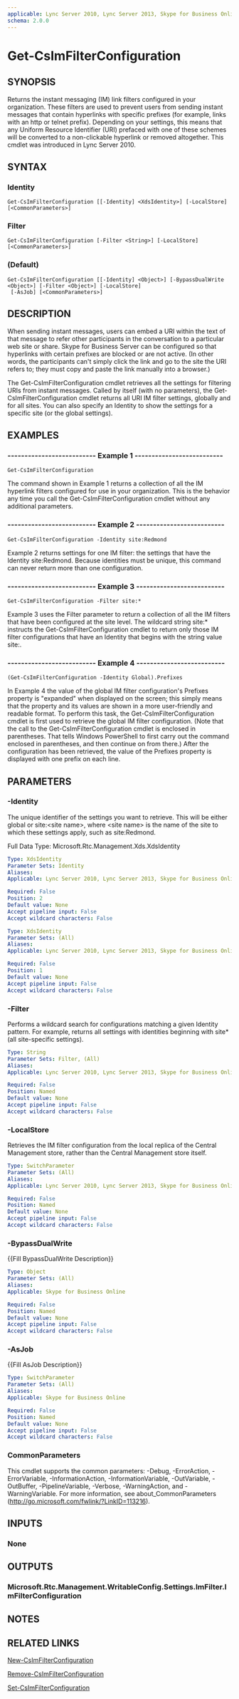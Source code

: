 ```yaml
---
applicable: Lync Server 2010, Lync Server 2013, Skype for Business Online, Skype for Business Server 2015
schema: 2.0.0
---
```


# Get-CsImFilterConfiguration

## SYNOPSIS
Returns the instant messaging (IM) link filters configured in your organization.
These filters are used to prevent users from sending instant messages that contain hyperlinks with specific prefixes (for example, links with an http or telnet prefix).
Depending on your settings, this means that any Uniform Resource Identifier (URI) prefaced with one of these schemes will be converted to a non-clickable hyperlink or removed altogether.
This cmdlet was introduced in Lync Server 2010.


## SYNTAX

### Identity
```
Get-CsImFilterConfiguration [[-Identity] <XdsIdentity>] [-LocalStore] [<CommonParameters>]
```

### Filter
```
Get-CsImFilterConfiguration [-Filter <String>] [-LocalStore] [<CommonParameters>]
```

###  (Default)
```
Get-CsImFilterConfiguration [[-Identity] <Object>] [-BypassDualWrite <Object>] [-Filter <Object>] [-LocalStore]
 [-AsJob] [<CommonParameters>]
```

## DESCRIPTION
When sending instant messages, users can embed a URI within the text of that message to refer other participants in the conversation to a particular web site or share.
Skype for Business Server can be configured so that hyperlinks with certain prefixes are blocked or are not active.
(In other words, the participants can't simply click the link and go to the site the URI refers to; they must copy and paste the link manually into a browser.)

The Get-CsImFilterConfiguration cmdlet retrieves all the settings for filtering URIs from instant messages.
Called by itself (with no parameters), the Get-CsImFilterConfiguration cmdlet returns all URI IM filter settings, globally and for all sites.
You can also specify an Identity to show the settings for a specific site (or the global settings).


## EXAMPLES

### -------------------------- Example 1 --------------------------
```
Get-CsImFilterConfiguration
```

The command shown in Example 1 returns a collection of all the IM hyperlink filters configured for use in your organization.
This is the behavior any time you call the Get-CsImFilterConfiguration cmdlet without any additional parameters.

### -------------------------- Example 2 --------------------------
```
Get-CsImFilterConfiguration -Identity site:Redmond
```

Example 2 returns settings for one IM filter: the settings that have the Identity site:Redmond.
Because identities must be unique, this command can never return more than one configuration.

### -------------------------- Example 3 --------------------------
```
Get-CsImFilterConfiguration -Filter site:*
```

Example 3 uses the Filter parameter to return a collection of all the IM filters that have been configured at the site level.
The wildcard string site:* instructs the Get-CsImFilterConfiguration cmdlet to return only those IM filter configurations that have an Identity that begins with the string value site:.

### -------------------------- Example 4 --------------------------
```
(Get-CsImFilterConfiguration -Identity Global).Prefixes
```

In Example 4 the value of the global IM filter configuration's Prefixes property is "expanded" when displayed on the screen; this simply means that the property and its values are shown in a more user-friendly and readable format.
To perform this task, the Get-CsImFilterConfiguration cmdlet is first used to retrieve the global IM filter configuration.
(Note that the call to the Get-CsImFilterConfiguration cmdlet is enclosed in parentheses.
That tells Windows PowerShell to first carry out the command enclosed in parentheses, and then continue on from there.) After the configuration has been retrieved, the value of the Prefixes property is displayed with one prefix on each line.


## PARAMETERS

### -Identity
The unique identifier of the settings you want to retrieve.
This will be either global or site:\<site name\>, where \<site name\> is the name of the site to which these settings apply, such as site:Redmond.

Full Data Type: Microsoft.Rtc.Management.Xds.XdsIdentity

```yaml
Type: XdsIdentity
Parameter Sets: Identity
Aliases: 
Applicable: Lync Server 2010, Lync Server 2013, Skype for Business Online, Skype for Business Server 2015

Required: False
Position: 2
Default value: None
Accept pipeline input: False
Accept wildcard characters: False
```

```yaml
Type: XdsIdentity
Parameter Sets: (All)
Aliases: 
Applicable: Lync Server 2010, Lync Server 2013, Skype for Business Online, Skype for Business Server 2015

Required: False
Position: 1
Default value: None
Accept pipeline input: False
Accept wildcard characters: False
```

### -Filter
Performs a wildcard search for configurations matching a given Identity pattern.
For example, returns all settings with identities beginning with site* (all site-specific settings).

```yaml
Type: String
Parameter Sets: Filter, (All)
Aliases: 
Applicable: Lync Server 2010, Lync Server 2013, Skype for Business Online, Skype for Business Server 2015

Required: False
Position: Named
Default value: None
Accept pipeline input: False
Accept wildcard characters: False
```

### -LocalStore
Retrieves the IM filter configuration from the local replica of the Central Management store, rather than the Central Management store itself.

```yaml
Type: SwitchParameter
Parameter Sets: (All)
Aliases: 
Applicable: Lync Server 2010, Lync Server 2013, Skype for Business Online, Skype for Business Server 2015

Required: False
Position: Named
Default value: None
Accept pipeline input: False
Accept wildcard characters: False
```

### -BypassDualWrite
{{Fill BypassDualWrite Description}}

```yaml
Type: Object
Parameter Sets: (All)
Aliases: 
Applicable: Skype for Business Online

Required: False
Position: Named
Default value: None
Accept pipeline input: False
Accept wildcard characters: False
```

### -AsJob
{{Fill AsJob Description}}

```yaml
Type: SwitchParameter
Parameter Sets: (All)
Aliases: 
Applicable: Skype for Business Online

Required: False
Position: Named
Default value: None
Accept pipeline input: False
Accept wildcard characters: False
```

### CommonParameters
This cmdlet supports the common parameters: -Debug, -ErrorAction, -ErrorVariable, -InformationAction, -InformationVariable, -OutVariable, -OutBuffer, -PipelineVariable, -Verbose, -WarningAction, and -WarningVariable. For more information, see about_CommonParameters (http://go.microsoft.com/fwlink/?LinkID=113216).


## INPUTS

### None


## OUTPUTS

### Microsoft.Rtc.Management.WritableConfig.Settings.ImFilter.ImFilterConfiguration


## NOTES


## RELATED LINKS

[New-CsImFilterConfiguration]()

[Remove-CsImFilterConfiguration]()

[Set-CsImFilterConfiguration]()
